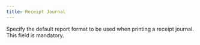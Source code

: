 ```yaml
---
title: Receipt Journal
---
```



Specify the default report format to be used when printing a receipt journal. This field is mandatory.
